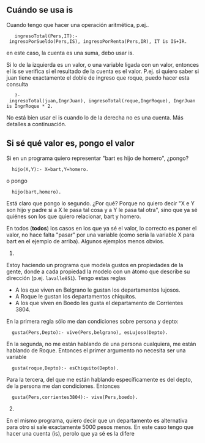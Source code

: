 Cuándo se usa **is**
--------------------

Cuando tengo que hacer una operación aritmética, p.ej..

`   ingresoTotal(Pers,IT):- ingresoPorSueldo(Pers,IS), ingresoPorRenta(Pers,IR), IT is IS+IR.`

en este caso, la cuenta es una suma, debo usar is.

Si lo de la izquierda es un valor, o una variable ligada con un valor, entonces el is se verifica si el resultado de la cuenta es el valor. P.ej. si quiero saber si juan tiene exactamente el doble de ingreso que roque, puedo hacer esta consulta

`   ?- ingresoTotal(juan,IngrJuan), ingresoTotal(roque,IngrRoque), IngrJuan is IngrRoque * 2.`

No está bien usar el is cuando lo de la derecha no es una cuenta. Más detalles a continuación.

Si sé qué valor es, pongo el valor
----------------------------------

Si en un programa quiero representar "bart es hijo de homero", ¿pongo?

`  hijo(X,Y):- X=bart,Y=homero.`

o pongo

`  hijo(bart,homero).`

Está claro que pongo lo segundo. ¿Por qué? Porque no quiero decir "X e Y son hijo y padre si a X le pasa tal cosa y a Y le pasa tal otra", sino que ya sé quiénes son los que quiero relacionar, bart y homero.

En todos (**todos**) los casos en los que ya sé el valor, lo correcto es poner el valor, no hace falta "pasar" por una variable (como sería la variable X para bart en el ejemplo de arriba). Algunos ejemplos menos obvios.

1.  
Estoy haciendo un programa que modela gustos en propiedades de la gente, donde a cada propiedad la modelo con un átomo que describe su dirección (p.ej. `lavalle851`). Tengo estas reglas

-   A los que viven en Belgrano le gustan los departamentos lujosos.
-   A Roque le gustan los departamentos chiquitos.
-   A los que viven en Boedo les gusta el departamento de Corrientes 3804.

<!-- -->

  
En la primera regla sólo me dan condiciones sobre persona y depto:

`  gusta(Pers,Depto):- vive(Pers,belgrano), esLujoso(Depto).`

  
En la segunda, no me están hablando de una persona cualquiera, me están hablando de Roque. Entonces el primer argumento no necesita ser una variable

`  gusta(roque,Depto):- esChiquito(Depto).`

  
Para la tercera, del que me están hablando específicamente es del depto, de la persona me dan condiciones. Entonces

`  gusta(Pers,corrientes3804):- vive(Pers,boedo).`

2.  
En el mismo programa, quiero decir que un departamento es alternativa para otro si sale exactamente 5000 pesos menos. En este caso tengo que hacer una cuenta (is), perolo que ya sé es la difere


